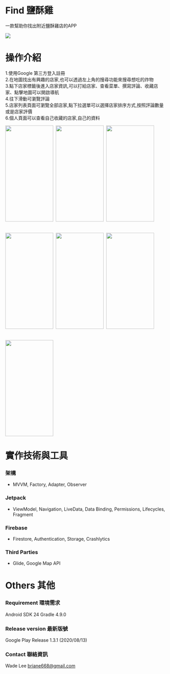 
# Find 鹽酥雞

一款幫助你找出附近鹽酥雞店的APP

[![](https://i.imgur.com/T6c2IRH.png)](https://play.google.com/store/apps/details?id=com.wade.friedfood&hl=zh-TW)

# 操作介紹
1.使用Google 第三方登入註冊<br>
2.在地圖找出有興趣的店家,也可以透過左上角的搜尋功能來搜尋想吃的炸物<br>
3.點下店家標籤後進入店家資訊,可以打給店家、查看菜單、撰寫評論、收藏店家、點擊地圖可以開啟導航<br>
4.往下滑動可瀏覽評論<br>
5.店家列表頁面可瀏覽全部店家,點下拉選單可以選擇店家排序方式,按照評論數量或是店家評價<br>
6.個人頁面可以查看自己收藏的店家,自己的資料

<table><tr>
<img src="https://i.imgur.com/VhR046f.png" width="150" height="300">&nbsp
<img src="https://i.imgur.com/9eieBqL.jpg" width="150" height="300">&nbsp
<img src="https://i.imgur.com/EdYIUGi.jpg" width="150" height="300">&nbsp</tr></table>
<table>
<img src="https://i.imgur.com/kXf8XkU.jpg" width="150" height="300">&nbsp
<img src="https://i.imgur.com/ITxPjXt.jpg" width="150" height="300">&nbsp
<img src="https://i.imgur.com/AQjLu3C.jpg" width="150" height="300">&nbsp</table>
<img src="https://i.imgur.com/qdWu0Em.jpg" width="150" height="300">



# 實作技術與工具
### 架構
- MVVM, Factory, Adapter, Observer

### Jetpack
- ViewModel, Navigation, LiveData, Data Binding, Permissions, Lifecycles, Fragment

### Firebase
- Firestore, Authentication, Storage,  Crashlytics

### Third Parties
- Glide, Google Map API


# Others 其他
### Requirement 環境需求
Android SDK 24
Gradle 4.9.0

### Release version 最新版號
Google Play Release 1.3.1 (2020/08/13)

### Contact 聯絡資訊
Wade Lee briane668@gmail.com
